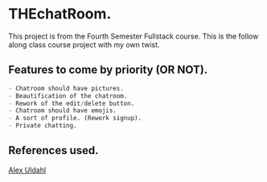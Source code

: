 # THEchatRoom.

This project is from the Fourth Semester Fullstack course. This is the follow along class course project with my own twist.

## Features to come by priority (OR NOT).

```python
- Chatroom should have pictures.
- Beautification of the chatroom.
- Rework of the edit/delete button.
- Chatroom should have emojis.
- A sort of profile. (Rework signup).
- Private chatting.
```

## References used.

[Alex Uldahl](https://www.youtube.com/@alexuldahl2685)
